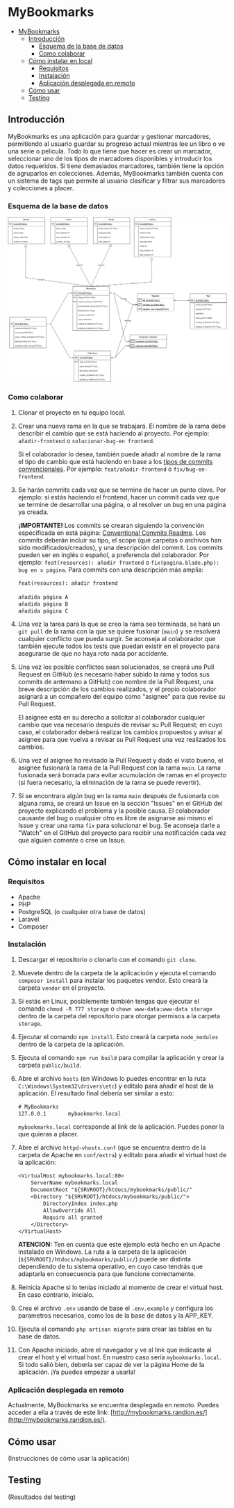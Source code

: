 # MyBookmarks

- [MyBookmarks](#mybookmarks)
  - [Introducción](#introducción)
    - [Esquema de la base de datos](#esquema-de-la-base-de-datos)
    - [Como colaborar](#como-colaborar)
  - [Cómo instalar en local](#cómo-instalar-en-local)
    - [Requisitos](#requisitos)
    - [Instalación](#instalación)
    - [Aplicación desplegada en remoto](#aplicación-desplegada-en-remoto)
  - [Cómo usar](#cómo-usar)
  - [Testing](#testing)

## Introducción

MyBookmarks es una aplicación para guardar y gestionar marcadores, permitiendo al usuario guardar su progreso actual mientras lee un libro o ve una serie o película. Todo lo que tiene que hacer es crear un marcador, seleccionar uno de los tipos de marcadores disponibles y introducir los datos requeridos. Si tiene demasiados marcadores, también tiene la opción de agruparlos en colecciones. Además, MyBookmarks también cuenta con un sistema de tags que permite al usuario clasificar y filtrar sus marcadores y colecciones a placer.

### Esquema de la base de datos

![Database Schema](./docs/mybookmarks_db.png)

### Como colaborar

1. Clonar el proyecto en tu equipo local.

2. Crear una nueva rama en la que se trabajará. El nombre de la rama debe describir el cambio que se está haciendo al proyecto. Por ejemplo: `añadir-frontend` o `solucionar-bug-en frontend`.

    Si el colaborador lo desea, también puede añadir al nombre de la rama el tipo de cambio que está haciendo en base a los [tipos de commits convencionales](https://theodorusclarence.com/shorts/conventional-commit-readme). Por ejemplo: `feat/añadir-frontend` o `fix/bug-en-frontend`.

3. Se harán commits cada vez que se termine de hacer un punto clave. Por ejemplo: si estás haciendo el frontend, hacer un commit cada vez que se termine de desarrollar una página, o al resolver un bug en una página ya creada.

   **¡IMPORTANTE!** Los commits se crearan siguiendo la convención especificada en está página: [Conventional Commits Readme](https://theodorusclarence.com/shorts/conventional-commit-readme). Los commits deberán incluir su tipo, el scope (qué carpetas o archivos han sido modificados/creados), y una descripción del commit. Los commits pueden ser en inglés o español, a preferencia del colaborador. Por ejemplo: `feat(resources): añadir frontend` o `fix(pagina.blade.php): bug en x página`. Para commits con una descripción más amplia:

   ```
   feat(resources): añadir frontend
   
   añadida página A
   añadida página B
   añadida página C
   ```

4. Una vez la tarea para la que se creo la rama sea terminada, se hará un `git pull` de la rama con la que se quiere fusionar (`main`) y se resolverá cualquier conflicto que pueda surgir. Se aconseja al colaborador que también ejecute todos los tests que puedan existir en el proyecto para asegurarse de que no haya roto nada por accidente.

5. Una vez los posible conflictos sean solucionados, se creará una Pull Request en GitHub (es necesario haber subido la rama y todos sus commits de antemano a GitHub) con nombre de la Pull Request, una breve descripción de los cambios realizados, y el propio colaborador asignará a un compañero del equipo como "asignee" para que revise su Pull Request.

   El asignee está en su derecho a solicitar al colaborador cualquier cambio que vea necesario después de revisar su Pull Request; en cuyo caso, el colaborador deberá realizar los cambios propuestos y avisar al asignee para que vuelva a revisar su Pull Request una vez realizados los cambios.

6. Una vez el asignee ha revisado la Pull Request y dado el visto bueno, el asignee fusionará la rama de la Pull Request con la rama `main`. La rama fusionada será borrada para evitar acumulación de ramas en el proyecto (si fuera necesario, la eliminación de la rama se puede revertir).

7. Si se encontrara algún bug en la rama `main` después de fusionarla con alguna rama, se creará un Issue en la sección "Issues" en el GitHub del proyecto explicando el problema y la posible causa. El colaborador causante del bug o cualquier otro es libre de asignarse así mismo el Issue y crear una rama `fix` para solucionar el bug. Se aconseja darle a "Watch" en el GitHub del proyecto para recibir una notificación cada vez que alguien comente o cree un Issue.

## Cómo instalar en local

### Requisitos

- Apache
- PHP
- PostgreSQL (o cualquier otra base de datos)
- Laravel
- Composer

### Instalación

1. Descargar el repositorio o clonarlo con el comando `git clone`.

2. Muevete dentro de la carpeta de la aplicacioón y ejecuta el comando `composer install` para instalar los paquetes vendor. Esto creará la carpeta `vendor` en el proyecto.

3. Si estás en Linux, posiblemente también tengas que ejecutar el comando `chmod -R 777 storage` o `chown www-data:www-data storage` dentro de la carpeta del repositorio para otorgar permisos a la carpeta `storage`.

4. Ejecutar el comando `npm install`. Esto creará la carpeta `node_modules` dentro de la carpeta de la aplicación.

5. Ejecuta el comando `npm run build` para compilar la aplicación y crear la carpeta `public/build`.

6. Abre el archivo `hosts` (en Windows lo puedes encontrar en la ruta `C:\Windows\System32\drivers\etc`) y editalo para añadir el host de la aplicación. El resultado final debería ser similar a esto:

    ```
    # MyBookmarks
    127.0.0.1       mybookmarks.local
    ```

    `mybookmarks.local` corresponde al link de la aplicación. Puedes poner la que quieras a placer.

7. Abre el archivo `httpd-vhosts.conf` (que se encuentra dentro de la carpeta de Apache en `conf/extra`) y editalo para añadir el virtual host de la aplicación:

    ```
    <VirtualHost mybookmarks.local:80>
        ServerName mybookmarks.local
        DocumentRoot "${SRVROOT}/htdocs/mybookmarks/public/"
        <Directory "${SRVROOT}/htdocs/mybookmarks/public/">
            DirectoryIndex index.php
            AllowOverride All
            Require all granted
        </Directory>
    </VirtualHost>
    ```

    **ATENCION:** Ten en cuenta que este ejemplo está hecho en un Apache instalado en Windows. La ruta a la carpeta de la aplicación (`${SRVROOT}/htdocs/mybookmarks/public/`) puede ser distinta dependiendo de tu sistema operativo, en cuyo caso tendrás que adaptarla en consecuencia para que funcione correctamente.

8. Reinicia Apache si lo tenías iniciado al momento de crear el virtual host. En caso contrario, inicialo.

9. Crea el archivo `.env` usando de base el `.env.example` y configura los parametros necesarios, como los de la base de datos y la APP_KEY.

10. Ejecuta el comando `php artisan migrate` para crear las tablas en tu base de datos.

11. Con Apache iniciado, abre el navegador y ve al link que indicaste al crear el host y el virtual host. En nuestro caso sería `mybookmarks.local`. Si todo salió bien, debería ser capaz de ver la página Home de la aplicación. ¡Ya puedes empezar a usarla!

### Aplicación desplegada en remoto

Actualmente, MyBookmarks se encuentra desplegada en remoto. Puedes acceder a ella a través de este link: [http://mybookmarks.randion.es/](http://mybookmarks.randion.es/).

## Cómo usar

(Instrucciones de cómo usar la aplicación)

## Testing

(Resultados del testing)
